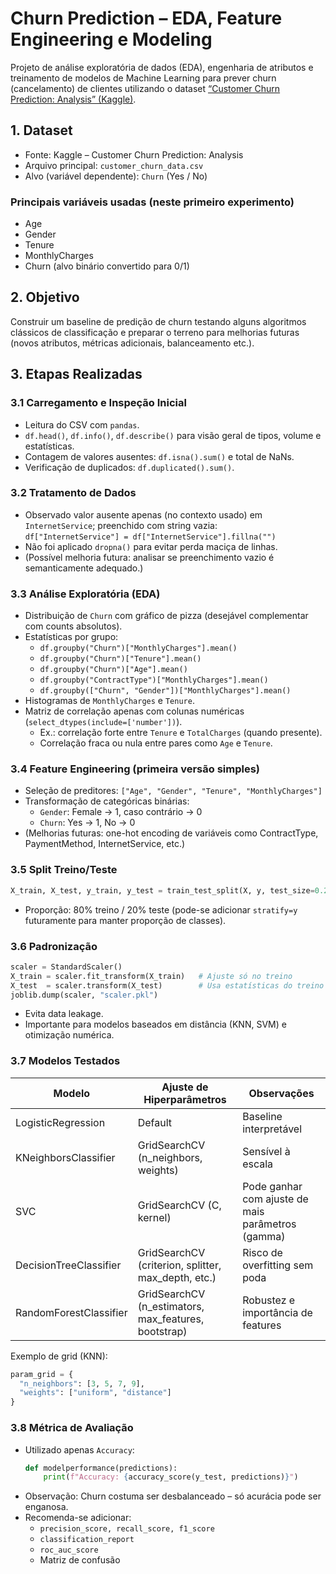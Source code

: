 # Churn Prediction – EDA, Feature Engineering e Modeling

Projeto de análise exploratória de dados (EDA), engenharia de atributos e treinamento de modelos de Machine Learning para prever churn (cancelamento) de clientes utilizando o dataset [“Customer Churn Prediction: Analysis” (Kaggle)](https://www.kaggle.com/datasets/abdullah0a/telecom-customer-churn-insights-for-analysis/data).
## 1. Dataset

- Fonte: Kaggle – Customer Churn Prediction: Analysis  
- Arquivo principal: `customer_churn_data.csv`
- Alvo (variável dependente): `Churn` (Yes / No)

### Principais variáveis usadas (neste primeiro experimento)
- Age  
- Gender  
- Tenure  
- MonthlyCharges  
- Churn (alvo binário convertido para 0/1)

## 2. Objetivo

Construir um baseline de predição de churn testando alguns algoritmos clássicos de classificação e preparar o terreno para melhorias futuras (novos atributos, métricas adicionais, balanceamento etc.).

## 3. Etapas Realizadas

### 3.1 Carregamento e Inspeção Inicial
- Leitura do CSV com `pandas`.
- `df.head()`, `df.info()`, `df.describe()` para visão geral de tipos, volume e estatísticas.
- Contagem de valores ausentes: `df.isna().sum()` e total de NaNs.
- Verificação de duplicados: `df.duplicated().sum()`.

### 3.2 Tratamento de Dados
- Observado valor ausente apenas (no contexto usado) em `InternetService`; preenchido com string vazia:  
  `df["InternetService"] = df["InternetService"].fillna("")`
- Não foi aplicado `dropna()` para evitar perda maciça de linhas.
- (Possível melhoria futura: analisar se preenchimento vazio é semanticamente adequado.)

### 3.3 Análise Exploratória (EDA)
- Distribuição de `Churn` com gráfico de pizza (desejável complementar com counts absolutos).
- Estatísticas por grupo:
  - `df.groupby("Churn")["MonthlyCharges"].mean()`
  - `df.groupby("Churn")["Tenure"].mean()`
  - `df.groupby("Churn")["Age"].mean()`
  - `df.groupby("ContractType")["MonthlyCharges"].mean()`
  - `df.groupby(["Churn", "Gender"])["MonthlyCharges"].mean()`
- Histogramas de `MonthlyCharges` e `Tenure`.
- Matriz de correlação apenas com colunas numéricas (`select_dtypes(include=['number'])`).
  - Ex.: correlação forte entre `Tenure` e `TotalCharges` (quando presente).
  - Correlação fraca ou nula entre pares como `Age` e `Tenure`.

### 3.4 Feature Engineering (primeira versão simples)
- Seleção de preditores: `["Age", "Gender", "Tenure", "MonthlyCharges"]`
- Transformação de categóricas binárias:
  - `Gender`: Female → 1, caso contrário → 0
  - `Churn`: Yes → 1, No → 0
- (Melhorias futuras: one-hot encoding de variáveis como ContractType, PaymentMethod, InternetService, etc.)

### 3.5 Split Treino/Teste
```python
X_train, X_test, y_train, y_test = train_test_split(X, y, test_size=0.2)
```
- Proporção: 80% treino / 20% teste (pode-se adicionar `stratify=y` futuramente para manter proporção de classes).

### 3.6 Padronização
```python
scaler = StandardScaler()
X_train = scaler.fit_transform(X_train)   # Ajuste só no treino
X_test  = scaler.transform(X_test)        # Usa estatísticas do treino
joblib.dump(scaler, "scaler.pkl")
```
- Evita data leakage.
- Importante para modelos baseados em distância (KNN, SVM) e otimização numérica.

### 3.7 Modelos Testados

| Modelo | Ajuste de Hiperparâmetros | Observações |
|--------|---------------------------|-------------|
| LogisticRegression | Default | Baseline interpretável |
| KNeighborsClassifier | GridSearchCV (n_neighbors, weights) | Sensível à escala |
| SVC | GridSearchCV (C, kernel) | Pode ganhar com ajuste de mais parâmetros (gamma) |
| DecisionTreeClassifier | GridSearchCV (criterion, splitter, max_depth, etc.) | Risco de overfitting sem poda |
| RandomForestClassifier | GridSearchCV (n_estimators, max_features, bootstrap) | Robustez e importância de features |

Exemplo de grid (KNN):
```python
param_grid = {
  "n_neighbors": [3, 5, 7, 9],
  "weights": ["uniform", "distance"]
}
```

### 3.8 Métrica de Avaliação
- Utilizado apenas `Accuracy`:
  ```python
  def modelperformance(predictions):
      print(f"Accuracy: {accuracy_score(y_test, predictions)}")
  ```
- Observação: Churn costuma ser desbalanceado – só acurácia pode ser enganosa.
- Recomenda-se adicionar:
  - `precision_score, recall_score, f1_score`
  - `classification_report`
  - `roc_auc_score`
  - Matriz de confusão

